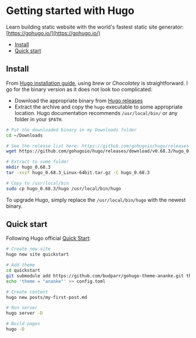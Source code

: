 # Getting started with Hugo <!-- omit in toc -->

Learn building static website with the world's fastest static site generator: [https://gohugo.io/](https://gohugo.io/)

- [Install](#install)
- [Quick start](#quick-start)

## Install

From [Hugo installation guide](https://gohugo.io/getting-started/installing), using _brew_ or _Chocolatey_ is straightforward. I go for the binary version as it does not look too complicated:

- Download the appropriate binary from [Hugo releases](https://github.com/gohugoio/hugo/releases)
- Extract the archive and copy the `hugo` executable to some appropriate location. Hugo documentation recommends `/usr/local/bin/` or any folder in your `$PATH`.

```sh
# Put the downloaded binary in my Downloads folder
cd ~/Downloads

# See the release list here: https://github.com/gohugoio/hugo/releases
wget https://github.com/gohugoio/hugo/releases/download/v0.68.3/hugo_0.68.3_Linux-64bit.tar.gz

# Extract to some folder
mkdir hugo_0.68.3
tar -xvzf hugo_0.68.3_Linux-64bit.tar.gz -C hugo_0.68.3

# Copy to /usr/local/bin
sudo cp hugo_0.68.3/hugo /usr/local/bin/hugo
```

To upgrade Hugo, simply replace the `/usr/local/bin/hugo` with the newest binary.

## Quick start

Following Hugo official [Quick Start](https://gohugo.io/getting-started/quick-start/):

```sh
# Create new site
hugo new site quickstart

# Add theme
cd quickstart
git submodule add https://github.com/budparr/gohugo-theme-ananke.git themes/ananke
echo 'theme = "ananke"' >> config.toml

# Create content
hugo new posts/my-first-post.md

# Run server
hugo server -D

# Build pages
hugo -D
```